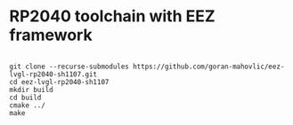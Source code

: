 # RP2040 toolchain with EEZ framework

```

git clone --recurse-submodules https://github.com/goran-mahovlic/eez-lvgl-rp2040-sh1107.git
cd eez-lvgl-rp2040-sh1107
mkdir build
cd build
cmake ../
make

```
